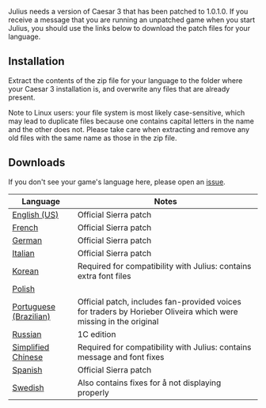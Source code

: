 Julius needs a version of Caesar 3 that has been patched to 1.0.1.0. If you receive a message that you are running an unpatched game when you start Julius, you should use the links below to download the patch files for your language.

## Installation

Extract the contents of the zip file for your language to the folder where your Caesar 3 installation is, and overwrite any files that are already present.

Note to Linux users: your file system is most likely case-sensitive, which may lead to duplicate files because one contains capital letters in the name and the other does not. Please take care when extracting and remove any old files with the same name as those in the zip file.

## Downloads

If you don't see your game's language here, please open an [issue](https://github.com/bvschaik/julius/issues).

| Language | Notes |
| -------- | ------|
| [English (US)](https://github.com/bvschaik/julius-support/releases/download/patches/caesar3_update_english.zip) | Official Sierra patch |
| [French](https://github.com/bvschaik/julius-support/releases/download/patches/caesar3_update_french.zip) | Official Sierra patch |
| [German](https://github.com/bvschaik/julius-support/releases/download/patches/caesar3_update_german.zip) | Official Sierra patch |
| [Italian](https://github.com/bvschaik/julius-support/releases/download/patches/caesar3_update_italian.zip) | Official Sierra patch |
| [Korean](https://github.com/bvschaik/julius-support/releases/download/patches/caesar3_update_korean.zip) | Required for compatibility with Julius: contains extra font files |
| [Polish](https://github.com/bvschaik/julius-support/releases/download/patches/caesar3_update_polish.zip) | |
| [Portuguese (Brazilian)](https://github.com/bvschaik/julius-support/releases/download/patches/caesar3_update_portuguese_br.zip) | Official patch, includes fan-provided voices for traders by Horieber Oliveira which were missing in the original |
| [Russian](https://github.com/bvschaik/julius-support/releases/download/patches/caesar3_update_russian.zip) | 1C edition |
| [Simplified Chinese](https://github.com/bvschaik/julius-support/releases/download/patches/caesar3_update_simplified_chinese.zip) | Required for compatibility with Julius: contains message and font fixes |
| [Spanish](https://github.com/bvschaik/julius-support/releases/download/patches/caesar3_update_spanish.zip) | Official Sierra patch |
| [Swedish](https://github.com/bvschaik/julius-support/releases/download/patches/caesar3_update_swedish.zip) | Also contains fixes for å not displaying properly |

